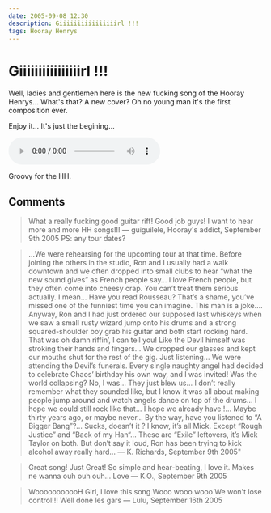 ```yaml
---
date: 2005-09-08 12:30
description: Giiiiiiiiiiiiiiiirl !!!
tags: Hooray Henrys
---
```


# Giiiiiiiiiiiiiiiirl !!!

Well, ladies and gentlemen here is the new fucking song of the Hooray Henrys… What's that? A new cover? Oh no young man it's the first composition ever.

Enjoy it… It's just the begining…

<audio controls="controls">
  <source src="/assets/audio/hoorayhenrys-girl.mp3" type="audio/mp3" />
  Your browser does not support the audio tag.
</audio>

Groovy for the HH.

## Comments

> What a really fucking good guitar riff!
> Good job guys!
> I want to hear more and more HH songs!!!
> — guiguilele, Hooray's addict, September 9th 2005
> PS: any tour dates?

> …We were rehearsing for the upcoming tour at that time. Before joining
> the others in the studio, Ron and I usually had a walk downtown and we often dropped
> into small clubs to hear “what the new sound gives” as French people say… I
> love French people, but they often come into cheesy crap. You can’t treat them
> serious actually. I mean… Have you read Rousseau? That’s a shame, you’ve missed
> one of the funniest time you can imagine. This man is a joke….
> Anyway, Ron and I had just ordered our supposed last whiskeys when we saw a small rusty wizard
> jump onto his drums and a strong squared-shoulder boy grab his guitar and both
> start rocking hard. That was oh damn riffin’, I can tell you! Like the Devil
> himself was stroking their hands and fingers… We dropped our glasses and kept
> our mouths shut for the rest of the gig. Just listening… We were attending the
> Devil’s funerals. Every single naughty angel had decided to celebrate Chaos’ birthday
> his own way, and I was invited! Was the world collapsing? No, I was… They just
> blew us… I don’t really remember what they sounded like, but I know it was all
> about making people jump around and watch angels dance on top of the drums…
> I hope we could still rock like that… I hope we already have !… Maybe thirty years
> ago, or maybe never… By the way, have you listened to “A Bigger Bang”?… Sucks,
> doesn’t it ? I know, it’s all Mick. Except “Rough Justice” and “Back of my Han“… These are “Exile” leftovers, it’s Mick Taylor on both. But don’t say it loud,
> Ron has been trying to kick alcohol away really hard…
> — K. Richards, September 9th 2005"

> Great song!
> Just Great! So simple and hear-beating, I love it.
> Makes ne wanna ouh ouh ouh…
> Love
> — K.O., September 9th 2005

> WooooooooooH
> Girl, I love this song
> Wooo wooo wooo
> We won't lose control!!!
> Well done les gars
> — Lulu, September 16th 2005
